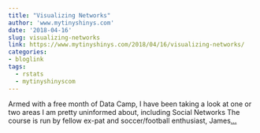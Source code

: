 ```yaml
---
title: "Visualizing Networks"
author: 'www.mytinyshinys.com'
date: '2018-04-16'
slug: visualizing-networks
link: https://www.mytinyshinys.com/2018/04/16/visualizing-networks/
categories:
- bloglink
tags:
  - rstats
  - mytinyshinyscom
---
```


Armed with a free month of Data Camp, I have been taking a look at one or two areas I am pretty uninformed about, including Social Networks The course is run by fellow ex-pat and soccer/football enthusiast, James[... <i class="fas fa-external-link-alt"></i>](https://www.mytinyshinys.com/2018/04/16/visualizing-networks/)

